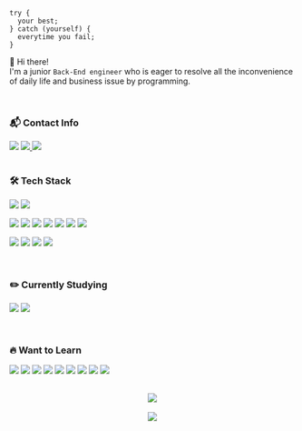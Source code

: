 ```JSX
try {
  your best;
} catch (yourself) {
  everytime you fail;
}
```

👋 Hi there!   
I'm a junior `Back-End engineer` who is eager to resolve all the inconvenience of daily life and business issue by programming.   

<br/>

### <p>📬 Contact Info</p>
<div>
<img src="https://img.shields.io/badge/skyup9393@gmail.com-EA4335?&logo=Gmail&logoColor=white"/>
<a href="https://mingibaekend.notion.site/MINGI-s-TIL-Dev-Blog-c2c10c752e7a42c690d9e1d76bc7a5bf">
  <img src="https://img.shields.io/badge/Blog-333333?&logo=Notion&logoColor=white"/>
</a>
<a href="https://www.linkedin.com/in/baekend/" target="_blank">
  <img src="https://img.shields.io/badge/LinkedIn-0A66C2?&logo=LinkedIn&logoColor=white"/>
</a>
</div>

<br/>

### <p>🛠 Tech Stack</p>

<img src="https://img.shields.io/badge/Javascript-F7DF1E?&logo=Javascript&logoColor=white"/> <img src="https://img.shields.io/badge/Typescript-3178C6?&logo=Typescript&logoColor=white"/>   

<img src="https://img.shields.io/badge/Node.js-339933?&logo=Node.js&logoColor=white"/> <img src="https://img.shields.io/badge/NestJS-E0234E?&logo=NestJS&logoColor=white"/> <img src="https://img.shields.io/badge/Express-000000?&logo=Express&logoColor=white"/> <img src="https://img.shields.io/badge/TypeORM-FF6A00?&logo=TypeORM&logoColor=white"/> <img src="https://img.shields.io/badge/Sequelize-52B0E7?&logo=Sequelize&logoColor=white"/>
<img src="https://img.shields.io/badge/MySQL-4479A1?&logo=MySQL&logoColor=white"/>
<img src="https://img.shields.io/badge/PostgreSQL-4169E1?&logo=PostgreSQL&logoColor=white"/>

<img src="https://img.shields.io/badge/Docker-2496ED?&logo=Docker&logoColor=white"/> <img src="https://img.shields.io/badge/Git-F05032?&logo=Git&logoColor=white"/> <img src="https://img.shields.io/badge/Swagger-85EA2D?&logo=Swagger&logoColor=white"/> <img src="https://img.shields.io/badge/AWS-232F3E?&logo=Amazon AWS&logoColor=white"/>

<br/>

### <p> ✏️  Currently Studying</p>

<img src="https://img.shields.io/badge/Elasticsearch-005571?&logo=Elasticsearch&logoColor=white"/> <img src="https://img.shields.io/badge/Redis-DC382D?&logo=Redis&logoColor=white"/>

<br/>

### <p>🔥 Want to Learn</p>

<img src="https://img.shields.io/badge/Java-006600?&logo=Java&logoColor=white"/> <img src="https://img.shields.io/badge/Spring-6DB33F?&logo=Spring&logoColor=white"/> <img src="https://img.shields.io/badge/MongoDB-47A248?&logo=MongoDB&logoColor=white"/> 
<img src="https://img.shields.io/badge/Kubernetes-326CE5?&logo=Kubernetes&logoColor=white"/> <img src="https://img.shields.io/badge/Jenkins-D24939?&logo=Jenkins&logoColor=white"/> <img src="https://img.shields.io/badge/Kafka-231F20?&logo=Apache Kafka&logoColor=white"/> <img src="https://img.shields.io/badge/Jest-C21325?&logo=Jest&logoColor=white"/> <img src="https://img.shields.io/badge/NGINX-009639?&logo=NGINX&logoColor=white"/> <img src="https://img.shields.io/badge/Python-3776AB?&logo=Python&logoColor=white"/>

<br/>

<div align="center">
 <img src="https://github-readme-stats.vercel.app/api?username=alsrlqor1007&show_icons=true&theme=aura_dark" />
</div>

<br/>

<div align="center">
<a href="https://hits.seeyoufarm.com"><img src="https://hits.seeyoufarm.com/api/count/incr/badge.svg?url=https%3A%2F%2Fgithub.com%2Falsrlqor1007&count_bg=%23C430C8&title_bg=%23878585&icon=verizon.svg&icon_color=%23E7E7E7&title=hits&edge_flat=false"/></a>
</ div>
